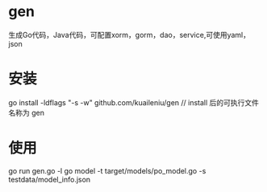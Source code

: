 # gen
生成Go代码，Java代码，可配置xorm，gorm，dao，service,可使用yaml，json


# 安装
go install -ldflags "-s -w" github.com/kuaileniu/gen // install 后的可执行文件名称为 gen


# 使用

 go run gen.go -l go model -t target/models/po_model.go -s testdata/model_info.json